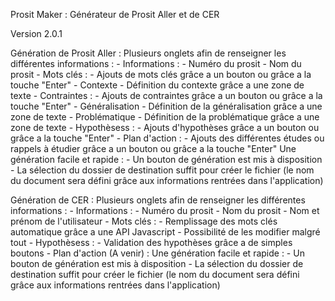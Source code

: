 Prosit Maker : Générateur de Prosit Aller et de CER

Version 2.0.1

Génération de Prosit Aller :
  Plusieurs onglets afin de renseigner les différentes informations : 
    - Informations :
      - Numéro du prosit
      - Nom du prosit
    - Mots clés :
      - Ajouts de mots clés grâce a un bouton ou grâce a la touche "Enter"
    - Contexte
      - Définition du contexte grâce a une zone de texte
    - Contraintes :
      - Ajouts de contraintes grâce a un bouton ou grâce a la touche "Enter"
    - Généralisation
      - Définition de la généralisation grâce a une zone de texte
    - Problématique
      - Définition de la problématique grâce a une zone de texte
    - Hypothèsess :
      - Ajouts d'hypothèses grâce a un bouton ou grâce a la touche "Enter"
    - Plan d'action :
      - Ajouts des différentes études ou rappels à étudier grâce a un bouton ou grâce a la touche "Enter"
  Une génération facile et rapide :
    - Un bouton de génération est mis à disposition
    - La sélection du dossier de destination suffit pour créer le fichier (le nom du document sera défini grâce aux informations
      rentrées dans l'application)
      
Génération de CER :
  Plusieurs onglets afin de renseigner les différentes informations : 
    - Informations :
      - Numéro du prosit
      - Nom du prosit
      - Nom et prénom de l'utilisateur
    - Mots clés :
      - Remplissage des mots clés automatique grâce a une API Javascript
      - Possibilité de les modifier malgré tout
    - Hypothèsess :
      - Validation des hypothèses grâce a de simples boutons
    - Plan d'action (A venir) :
  Une génération facile et rapide :
    - Un bouton de génération est mis à disposition
    - La sélection du dossier de destination suffit pour créer le fichier (le nom du document sera défini grâce aux informations
      rentrées dans l'application)
